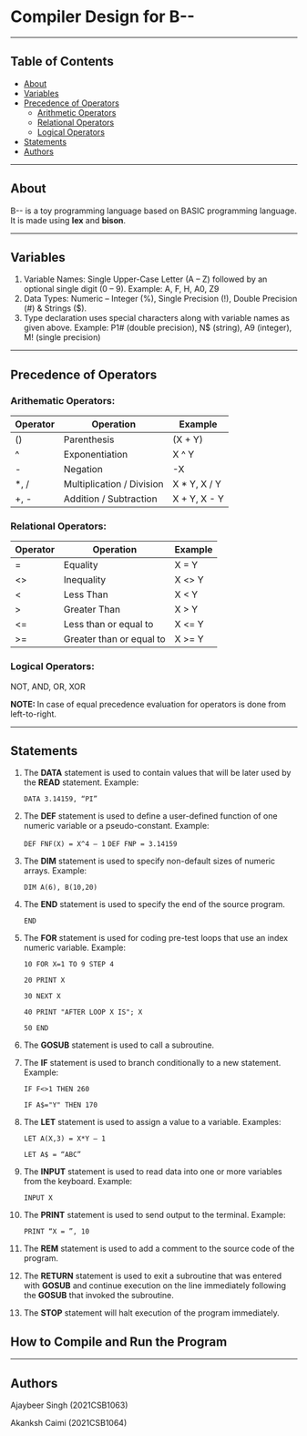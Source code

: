 # Compiler Design for B-- 
---------------------
## Table of Contents

  - [About](#about)
  - [Variables](#variables)
  - [Precedence of Operators](#precedence-of-operators)
    - [Arithmetic Operators](#arithematic-operators)
    - [Relational Operators](#relational-operators)
    - [Logical Operators](#logical-operators)
  - [Statements](#statements)
  - [Authors](#authors)

---------------------
## About

B-- is a toy programming language based on BASIC programming language. It is made using **lex** and **bison**.

---------------------

## Variables

1. Variable Names: Single Upper-Case Letter (A – Z) followed by an optional single digit (0 – 9). Example: A, F, H, A0, Z9
2. Data Types: Numeric – Integer (%), Single Precision (!), Double Precision (#) & Strings ($).
3. Type declaration uses special characters along with variable names as given above. Example: P1# (double precision), N$ (string), A9 (integer), M! (single precision)

---------------------

## Precedence of Operators

### Arithematic Operators:
| Operator | Operation | Example |
| --- | --- | --- |
| () | Parenthesis | (X + Y) |
| ^ | Exponentiation | X ^ Y |
| - | Negation | -X |
| *, / | Multiplication / Division | X * Y, X / Y |
| +, - | Addition / Subtraction | X + Y, X - Y |

### Relational Operators:
| Operator | Operation | Example |
| --- | --- | --- |
| = | Equality | X = Y |
| <> | Inequality | X <> Y |
| < | Less Than | X < Y |
| > | Greater Than | X > Y |
| <= | Less than or equal to | X <= Y |
| >= | Greater than or equal to | X >= Y |

### Logical Operators: 
NOT, AND, OR, XOR

<b>NOTE:    </b>In case of equal precedence evaluation for operators is done from left-to-right.

---------------------

## Statements
1. The **DATA** statement is used to contain values that will be later used by the <b>READ</b> statement. Example:

      `DATA 3.14159, “PI”`
      
2. The <b>DEF</b> statement is used to define a user-defined function of one numeric variable or a pseudo-constant. Example:

      `DEF FNF(X) = X^4 – 1`
      `DEF FNP = 3.14159`
      
3. The <b>DIM</b> statement is used to specify non-default sizes of numeric arrays. Example:

      `DIM A(6), B(10,20)`
      
4. The <b>END</b> statement is used to specify the end of the source program.

      `END`
      
5. The <b>FOR</b> statement is used for coding pre-test loops that use an index numeric variable. Example:

       10 FOR X=1 TO 9 STEP 4
      
       20 PRINT X
       
       30 NEXT X
       
       40 PRINT "AFTER LOOP X IS"; X
       
       50 END
       
6. The <b>GOSUB</b> statement is used to call a subroutine.

7. The <b>IF</b> statement is used to branch conditionally to a new statement. Example:

      `IF F<>1 THEN 260`
      
      `IF A$="Y" THEN 170`
      
8. The <b>LET</b> statement is used to assign a value to a variable. Examples:

      `LET A(X,3) = X*Y – 1`
      
      `LET A$ = “ABC”`
      
9. The <b>INPUT</b> statement is used to read data into one or more variables from the keyboard. Example:

      `INPUT X`
      
10. The <b>PRINT</b> statement is used to send output to the terminal. Example:

      `PRINT “X = ”, 10`
      
11. The <b>REM</b> statement is used to add a comment to the source code of the program.

12. The <b>RETURN</b> statement is used to exit a subroutine that was entered with <b>GOSUB</b> and continue execution on the
line immediately following the <b>GOSUB</b> that invoked the subroutine.

13. The <b>STOP</b> statement will halt execution of the program immediately.

## How to Compile and Run the Program

---------------------

## Authors

  Ajaybeer Singh (2021CSB1063)
  
  Akanksh Caimi (2021CSB1064)
  
